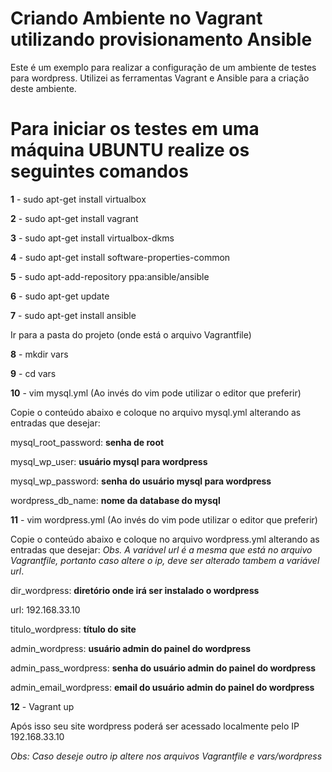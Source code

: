 # Criando Ambiente no Vagrant utilizando provisionamento Ansible

Este é um exemplo para realizar a configuração de um ambiente de testes para wordpress. Utilizei as ferramentas Vagrant e Ansible para a criação deste ambiente.

# Para iniciar os testes em uma máquina UBUNTU realize os seguintes comandos


**1** - sudo apt-get install virtualbox

**2** - sudo apt-get install vagrant

**3** - sudo apt-get install virtualbox-dkms

**4** - sudo apt-get install software-properties-common

**5** - sudo apt-add-repository ppa:ansible/ansible

**6** - sudo apt-get update

**7** - sudo apt-get install ansible


Ir para a pasta do projeto (onde está o arquivo Vagrantfile)


**8** - mkdir vars

**9** - cd vars

**10** - vim mysql.yml (Ao invés do vim pode utilizar o editor que preferir)

Copie o conteúdo abaixo e coloque no arquivo mysql.yml alterando as entradas que desejar:

  mysql_root_password: **senha de root**
	
  mysql_wp_user: **usuário mysql para wordpress**
	
  mysql_wp_password: **senha do usuário mysql para wordpress**
	
  wordpress_db_name: **nome da database do mysql**  
  
**11** - vim wordpress.yml (Ao invés do vim pode utilizar o editor que preferir)

Copie o conteúdo abaixo e coloque no arquivo wordpress.yml alterando as entradas que desejar: *Obs. A variável url é a mesma que está no arquivo Vagrantfile, portanto caso altere o ip, deve ser alterado tambem a variável url*.

  dir_wordpress: **diretório onde irá ser instalado o wordpress**  
	
  url: 192.168.33.10  
	
  titulo_wordpress: **título do site**  
	
  admin_wordpress: **usuário admin do painel do wordpress**  
	
  admin_pass_wordpress: **senha do usuário admin do painel do wordpress** 
	
  admin_email_wordpress: **email do usuário admin do painel do wordpress**
  
**12** - Vagrant up
 
 
Após isso seu site wordpress poderá ser acessado localmente pelo IP 192.168.33.10

*Obs: Caso deseje outro ip altere nos arquivos Vagrantfile e vars/wordpress*
